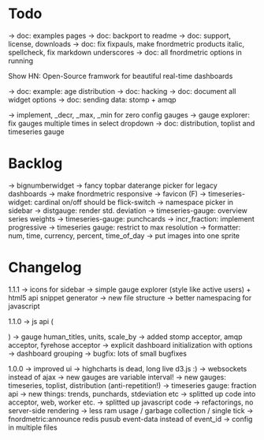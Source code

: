 
Todo
====

  → doc: examples pages
  → doc: backport to readme
  → doc: support, license, downloads
  → doc: fix fixpauls, make fnordmetric products italic, spellcheck, fix markdown underscores
  → doc: all fnordmetric options in running

  Show HN: Open-Source framwork for beautiful real-time dashboards

  → doc: example: age distribution
  → doc: hacking
  → doc: document all widget options
  → doc: sending data: stomp + amqp


  → implement, _decr, _max, _min for zero config gauges
  → gauge explorer: fix gauges multiple times in select dropdown
  → doc: distribution, toplist and timeseries gauge



Backlog
=======

  → bignumberwidget
  → fancy topbar daterange picker for legacy dashboards
  → make fnordmetric responsive
  → favicon (F)
  → timeseries-widget: cardinal on/off should be flick-switch
  → namespace picker in sidebar
  → distgauge: render std. deviation
  → timeseries-gauge: overview series weights
  → timeseries-gauge: punchcards
  → incr_fraction: implement progressive
  → timeseries gauge: restrict to max resolution
  → formatter: num, time, currency, percent, time_of_day
  → put images into one sprite


Changelog
=========

  1.1.1
    → icons for sidebar
    → simple gauge explorer (style like active users) + html5 api snippet generator
    → new file structure
    → better namespacing for javascript

  1.1.0
    → js api (<div data-gauge="...">)
    → gauge human_titles, units, scale_by
    → added stomp acceptor, amqp acceptor, fyrehose acceptor
    → explicit dashboard initialization with options -> dashboard grouping
    → bugfix: lots of small bugfixes

  1.0.0
    → improved ui
    → highcharts is dead, long live d3.js :)
    → websockets instead of ajax
    → new gauges are variable interval!
    → new gauges: timeseries, toplist, distribution (anti-repetition!)
    → timeseries gauge: fraction api
    → new things: trends, punchards, stdeviation etc
    → splitted up code into acceptor, web, worker etc.
    → splitted up javascript code
    → refactorings, no server-side rendering
    → less ram usage / garbage collection / single tick
    → fnordmetric:announce redis pusub event-data instead of event_id
    → config in multiple files
